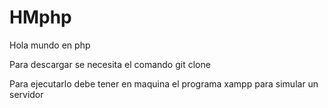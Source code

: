 # HMphp
Hola mundo en php


Para descargar se necesita el comando 
git clone 

Para ejecutarlo debe tener en maquina el programa xampp para simular un servidor